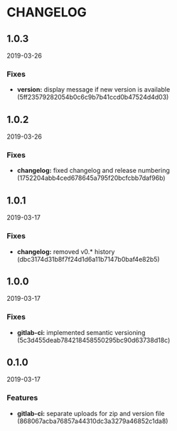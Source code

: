 # CHANGELOG

<!--- next entry here -->

## 1.0.3
2019-03-26

### Fixes

- **version:** display message if new version is available (5ff23579282054b0c6c9b7b41ccd0b47524d4d03)

## 1.0.2
2019-03-26

### Fixes

- **changelog:** fixed changelog and release numbering (1752204abb4ced678645a795f20bcfcbb7daf96b)

## 1.0.1
2019-03-17

### Fixes

- **changelog:** removed v0.* history (dbc3174d31b8f7f24d1d6a11b7147b0baf4e82b5)

## 1.0.0
2019-03-17

### Fixes

- **gitlab-ci:** implemented semantic versioning (5c3d455deab784218458550295bc90d63738d18c)

## 0.1.0
2019-03-17

### Features

- **gitlab-ci:** separate uploads for zip and version file (868067acba76857a44310dc3a3279a46852c1da8)